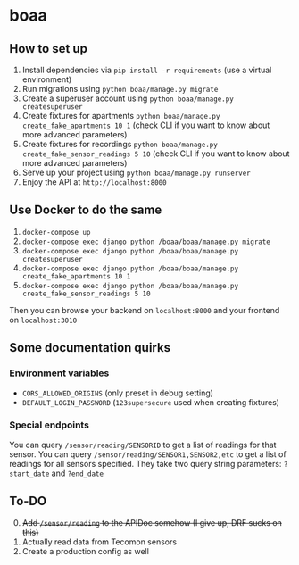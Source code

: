 # boaa

## How to set up

1. Install dependencies via `pip install -r requirements` (use a virtual environment)
2. Run migrations using `python boaa/manage.py migrate`
3. Create a superuser account using `python boaa/manage.py createsuperuser`
4. Create fixtures for apartments `python boaa/manage.py create_fake_apartments 10 1` (check CLI if you want to know about more advanced parameters)
5. Create fixtures for recordings `python boaa/manage.py create_fake_sensor_readings 5 10` (check CLI if you want to know about more advanced parameters)
6. Serve up your project using `python boaa/manage.py runserver`
7. Enjoy the API at `http://localhost:8000`

## Use Docker to do the same

1. `docker-compose up`
2. `docker-compose exec django python /boaa/boaa/manage.py migrate`
3. `docker-compose exec django python /boaa/boaa/manage.py createsuperuser`
4. `docker-compose exec django python /boaa/boaa/manage.py create_fake_apartments 10 1`
5. `docker-compose exec django python /boaa/boaa/manage.py create_fake_sensor_readings 5 10`

Then you can browse your backend on `localhost:8000` and your frontend on `localhost:3010`

## Some documentation quirks

### Environment variables

- `CORS_ALLOWED_ORIGINS` (only preset in debug setting)
- `DEFAULT_LOGIN_PASSWORD` (`123supersecure` used when creating fixtures)

### Special endpoints

You can query `/sensor/reading/SENSORID` to get a list of readings for that sensor.
You can query `/sensor/reading/SENSOR1,SENSOR2,etc` to get a list of readings for all sensors specified.
They take two query string parameters: `?start_date` and `?end_date`

## To-DO

0. ~~Add `/sensor/reading` to the APIDoc somehow (I give up, DRF sucks on this)~~
1. Actually read data from Tecomon sensors
2. Create a production config as well

